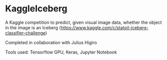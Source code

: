 # KaggleIceberg
A Kaggle competition to predict, given visual image data, whether the object in the image is an Iceberg (https://www.kaggle.com/c/statoil-iceberg-classifier-challenge)

Completed in collaboration with Julius Higiro

Tools used: Tensorflow GPU, Keras, Jupyter Notebook
